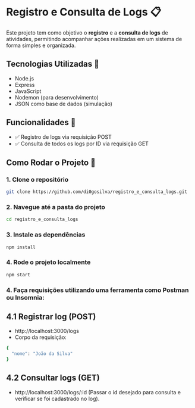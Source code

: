 # Registro e Consulta de Logs 📋

Este projeto tem como objetivo o **registro** e a **consulta de logs** de atividades, permitindo acompanhar ações realizadas em um sistema de forma simples e organizada.

## Tecnologias Utilizadas 🔧

- Node.js
- Express
- JavaScript
- Nodemon (para desenvolvimento)
- JSON como base de dados (simulação)

## Funcionalidades 🚀 

- ✅ Registro de logs via requisição POST
- ✅ Consulta de todos os logs por ID via requisição GET

## Como Rodar o Projeto 🔧

### 1. Clone o repositório

```bash
git clone https://github.com/di0gosilva/registro_e_consulta_logs.git
```

### 2. Navegue até a pasta do projeto

```bash
cd registro_e_consulta_logs
```

### 3. Instale as dependências

```bash
npm install
```

### 4. Rode o projeto localmente

```bash
npm start
```

### 4. Faça requisições utilizando uma ferramenta como Postman ou Insomnia:

## 4.1 Registrar log (POST)
- http://localhost:3000/logs
- Corpo da requisição:
```bash
{
  "nome": "João da Silva"
}
```
## 4.2 Consultar logs (GET)
- http://localhost:3000/logs/:id (Passar o id desejado para consulta e verificar se foi cadastrado no log).

